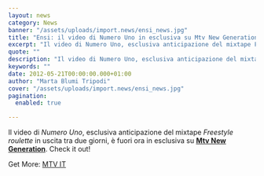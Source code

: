 ```yaml
---
layout: news
category: News
banner: "/assets/uploads/import.news/ensi_news.jpg"
title: "Ensi: il video di Numero Uno in esclusiva su Mtv New Generation"
excerpt: "Il video di Numero Uno, esclusiva anticipazione del mixtape Freestyle roulette in uscita tra due giorni, è fuori ora in esclusiva su Mtv New Generation. Check it out! Get More: MTV "
quote: ""
description: "Il video di Numero Uno, esclusiva anticipazione del mixtape Freestyle roulette in uscita tra due giorni, è fuori ora in esclusiva su Mtv New Generation. Check it out! Get More: MTV "
keywords: ""
date: 2012-05-21T00:00:00.000+01:00
author: "Marta Blumi Tripodi"
cover: "/assets/uploads/import.news/ensi_news.jpg"
pagination:
  enabled: true

---
```


Il video di _Numero Uno_, esclusiva anticipazione del mixtape _Freestyle roulette_ in uscita tra due giorni, è fuori ora in esclusiva su **[Mtv New Generation](http://newgeneration.mtv.it/blog/ensi-numero-uno/ "http://newgeneration.mtv.it/blog/ensi-numero-uno/")**. Check it out!

Get More: [MTV IT](http://www.mtv.it)